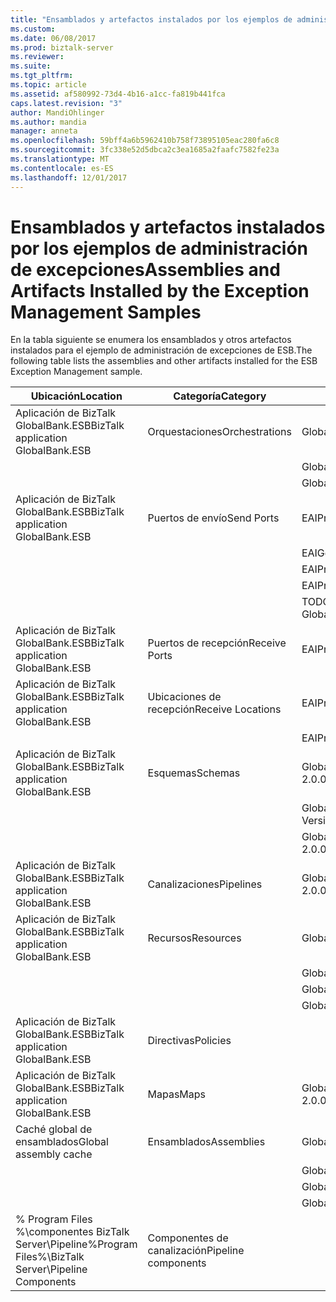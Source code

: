 ```yaml
---
title: "Ensamblados y artefactos instalados por los ejemplos de administración de excepción | Documentos de Microsoft"
ms.custom: 
ms.date: 06/08/2017
ms.prod: biztalk-server
ms.reviewer: 
ms.suite: 
ms.tgt_pltfrm: 
ms.topic: article
ms.assetid: af580992-73d4-4b16-a1cc-fa819b441fca
caps.latest.revision: "3"
author: MandiOhlinger
ms.author: mandia
manager: anneta
ms.openlocfilehash: 59bff4a6b5962410b758f73895105eac280fa6c8
ms.sourcegitcommit: 3fc338e52d5dbca2c3ea1685a2faafc7582fe23a
ms.translationtype: MT
ms.contentlocale: es-ES
ms.lasthandoff: 12/01/2017
---
```

# <a name="assemblies-and-artifacts-installed-by-the-exception-management-samples"></a><span data-ttu-id="20a02-102">Ensamblados y artefactos instalados por los ejemplos de administración de excepciones</span><span class="sxs-lookup"><span data-stu-id="20a02-102">Assemblies and Artifacts Installed by the Exception Management Samples</span></span>
<span data-ttu-id="20a02-103">En la tabla siguiente se enumera los ensamblados y otros artefactos instalados para el ejemplo de administración de excepciones de ESB.</span><span class="sxs-lookup"><span data-stu-id="20a02-103">The following table lists the assemblies and other artifacts installed for the ESB Exception Management sample.</span></span>  
  
|<span data-ttu-id="20a02-104">Ubicación</span><span class="sxs-lookup"><span data-stu-id="20a02-104">Location</span></span>|<span data-ttu-id="20a02-105">Categoría</span><span class="sxs-lookup"><span data-stu-id="20a02-105">Category</span></span>|<span data-ttu-id="20a02-106">Nombre y versión del componente</span><span class="sxs-lookup"><span data-stu-id="20a02-106">Name and version of the component</span></span>|  
|--------------|--------------|---------------------------------------|  
|<span data-ttu-id="20a02-107">Aplicación de BizTalk GlobalBank.ESB</span><span class="sxs-lookup"><span data-stu-id="20a02-107">BizTalk application GlobalBank.ESB</span></span>|<span data-ttu-id="20a02-108">Orquestaciones</span><span class="sxs-lookup"><span data-stu-id="20a02-108">Orchestrations</span></span>|<span data-ttu-id="20a02-109">GlobalBank.ESB.ExceptionHandling.Processes.EAIProcess</span><span class="sxs-lookup"><span data-stu-id="20a02-109">GlobalBank.ESB.ExceptionHandling.Processes.EAIProcess</span></span>|  
|||<span data-ttu-id="20a02-110">GlobalBank.ESB.ExceptionHandling.Handlers.EAIGenericHandler</span><span class="sxs-lookup"><span data-stu-id="20a02-110">GlobalBank.ESB.ExceptionHandling.Handlers.EAIGenericHandler</span></span>|  
|||<span data-ttu-id="20a02-111">GlobalBank.ESB.ExceptionHandling.Handlers.EAIProcessHandler</span><span class="sxs-lookup"><span data-stu-id="20a02-111">GlobalBank.ESB.ExceptionHandling.Handlers.EAIProcessHandler</span></span>|  
|<span data-ttu-id="20a02-112">Aplicación de BizTalk GlobalBank.ESB</span><span class="sxs-lookup"><span data-stu-id="20a02-112">BizTalk application GlobalBank.ESB</span></span>|<span data-ttu-id="20a02-113">Puertos de envío</span><span class="sxs-lookup"><span data-stu-id="20a02-113">Send Ports</span></span>|<span data-ttu-id="20a02-114">EAIProcessHandler.RepairSubmit</span><span class="sxs-lookup"><span data-stu-id="20a02-114">EAIProcessHandler.RepairSubmit</span></span>|  
|||<span data-ttu-id="20a02-115">EAIGenericHandler.PostTmpMsg</span><span class="sxs-lookup"><span data-stu-id="20a02-115">EAIGenericHandler.PostTmpMsg</span></span>|  
|||<span data-ttu-id="20a02-116">EAIProcess.PostApproval</span><span class="sxs-lookup"><span data-stu-id="20a02-116">EAIProcess.PostApproval</span></span>|  
|||<span data-ttu-id="20a02-117">EAIProcessHandler.PostDecline</span><span class="sxs-lookup"><span data-stu-id="20a02-117">EAIProcessHandler.PostDecline</span></span>|  
|||<span data-ttu-id="20a02-118">TODOS LOS. Exceptions_FILE (hace referencia a la canalización de GlobalFaultProcessor)</span><span class="sxs-lookup"><span data-stu-id="20a02-118">ALL.Exceptions_FILE (references the GlobalFaultProcessor pipeline)</span></span>|  
|<span data-ttu-id="20a02-119">Aplicación de BizTalk GlobalBank.ESB</span><span class="sxs-lookup"><span data-stu-id="20a02-119">BizTalk application GlobalBank.ESB</span></span>|<span data-ttu-id="20a02-120">Puertos de recepción</span><span class="sxs-lookup"><span data-stu-id="20a02-120">Receive Ports</span></span>|<span data-ttu-id="20a02-121">EAIProcess.RequestPort</span><span class="sxs-lookup"><span data-stu-id="20a02-121">EAIProcess.RequestPort</span></span>|  
|<span data-ttu-id="20a02-122">Aplicación de BizTalk GlobalBank.ESB</span><span class="sxs-lookup"><span data-stu-id="20a02-122">BizTalk application GlobalBank.ESB</span></span>|<span data-ttu-id="20a02-123">Ubicaciones de recepción</span><span class="sxs-lookup"><span data-stu-id="20a02-123">Receive Locations</span></span>|<span data-ttu-id="20a02-124">EAIProcess.RequestPort_FILE</span><span class="sxs-lookup"><span data-stu-id="20a02-124">EAIProcess.RequestPort_FILE</span></span>|  
|||<span data-ttu-id="20a02-125">EAIProcess.ReSubmit_HTTP</span><span class="sxs-lookup"><span data-stu-id="20a02-125">EAIProcess.ReSubmit_HTTP</span></span>|  
|<span data-ttu-id="20a02-126">Aplicación de BizTalk GlobalBank.ESB</span><span class="sxs-lookup"><span data-stu-id="20a02-126">BizTalk application GlobalBank.ESB</span></span>|<span data-ttu-id="20a02-127">Esquemas</span><span class="sxs-lookup"><span data-stu-id="20a02-127">Schemas</span></span>|<span data-ttu-id="20a02-128">GlobalBank.ESB.ExceptionHandling.Schemas.System_Properties versión 2.0.0.0</span><span class="sxs-lookup"><span data-stu-id="20a02-128">GlobalBank.ESB.ExceptionHandling.Schemas.System_Properties Version 2.0.0.0</span></span>|  
|||<span data-ttu-id="20a02-129">GlobalBank.ESB.ExceptionHandling.Schemas.Request versión 2.0.0.0</span><span class="sxs-lookup"><span data-stu-id="20a02-129">GlobalBank.ESB.ExceptionHandling.Schemas.Request Version 2.0.0.0</span></span>|  
|||<span data-ttu-id="20a02-130">GlobalBank.ESB.ExceptionHandling.Schemas.RequestDenied versión 2.0.0.0</span><span class="sxs-lookup"><span data-stu-id="20a02-130">GlobalBank.ESB.ExceptionHandling.Schemas.RequestDenied Version 2.0.0.0</span></span>|  
|<span data-ttu-id="20a02-131">Aplicación de BizTalk GlobalBank.ESB</span><span class="sxs-lookup"><span data-stu-id="20a02-131">BizTalk application GlobalBank.ESB</span></span>|<span data-ttu-id="20a02-132">Canalizaciones</span><span class="sxs-lookup"><span data-stu-id="20a02-132">Pipelines</span></span>|<span data-ttu-id="20a02-133">GlobalBank.ESB.ExceptionHandling.Pipelines.GlobalFaultProcessor versión 2.0.0.0</span><span class="sxs-lookup"><span data-stu-id="20a02-133">GlobalBank.ESB.ExceptionHandling.Pipelines.GlobalFaultProcessor Version 2.0.0.0</span></span>|  
|<span data-ttu-id="20a02-134">Aplicación de BizTalk GlobalBank.ESB</span><span class="sxs-lookup"><span data-stu-id="20a02-134">BizTalk application GlobalBank.ESB</span></span>|<span data-ttu-id="20a02-135">Recursos</span><span class="sxs-lookup"><span data-stu-id="20a02-135">Resources</span></span>|<span data-ttu-id="20a02-136">GlobalBank.ESB.ExceptionHandling.Handlers versión 2.0.0.0</span><span class="sxs-lookup"><span data-stu-id="20a02-136">GlobalBank.ESB.ExceptionHandling.Handlers Version 2.0.0.0</span></span>|  
|||<span data-ttu-id="20a02-137">GlobalBank.ESB.ExceptionHandling.Processes versión 2.0.0.0</span><span class="sxs-lookup"><span data-stu-id="20a02-137">GlobalBank.ESB.ExceptionHandling.Processes Version 2.0.0.0</span></span>|  
|||<span data-ttu-id="20a02-138">GlobalBank.ESB.ExceptionHandling.Schemas versión 2.0.0.0</span><span class="sxs-lookup"><span data-stu-id="20a02-138">GlobalBank.ESB.ExceptionHandling.Schemas Version 2.0.0.0</span></span>|  
|||<span data-ttu-id="20a02-139">GlobalBank.ESB.ExceptionHandling.Pipelines versión 2.0.0.0</span><span class="sxs-lookup"><span data-stu-id="20a02-139">GlobalBank.ESB.ExceptionHandling.Pipelines Version 2.0.0.0</span></span>|  
|<span data-ttu-id="20a02-140">Aplicación de BizTalk GlobalBank.ESB</span><span class="sxs-lookup"><span data-stu-id="20a02-140">BizTalk application GlobalBank.ESB</span></span>|<span data-ttu-id="20a02-141">Directivas</span><span class="sxs-lookup"><span data-stu-id="20a02-141">Policies</span></span>||  
|<span data-ttu-id="20a02-142">Aplicación de BizTalk GlobalBank.ESB</span><span class="sxs-lookup"><span data-stu-id="20a02-142">BizTalk application GlobalBank.ESB</span></span>|<span data-ttu-id="20a02-143">Mapas</span><span class="sxs-lookup"><span data-stu-id="20a02-143">Maps</span></span>|<span data-ttu-id="20a02-144">GlobalBank.ESB.ExceptionHandling.Schemas.MapToReqDenied versión 2.0.0.0</span><span class="sxs-lookup"><span data-stu-id="20a02-144">GlobalBank.ESB.ExceptionHandling.Schemas.MapToReqDenied Version 2.0.0.0</span></span>|  
|<span data-ttu-id="20a02-145">Caché global de ensamblados</span><span class="sxs-lookup"><span data-stu-id="20a02-145">Global assembly cache</span></span>|<span data-ttu-id="20a02-146">Ensamblados</span><span class="sxs-lookup"><span data-stu-id="20a02-146">Assemblies</span></span>|<span data-ttu-id="20a02-147">GlobalBank.ESB.ExceptionHandling.Handlers versión 2.0.0.0</span><span class="sxs-lookup"><span data-stu-id="20a02-147">GlobalBank.ESB.ExceptionHandling.Handlers Version 2.0.0.0</span></span>|  
|||<span data-ttu-id="20a02-148">GlobalBank.ESB.ExceptionHandling.Processes versión 2.0.0.0</span><span class="sxs-lookup"><span data-stu-id="20a02-148">GlobalBank.ESB.ExceptionHandling.Processes Version 2.0.0.0</span></span>|  
|||<span data-ttu-id="20a02-149">GlobalBank.ESB.ExceptionHandling.Schemas versión 2.0.0.0</span><span class="sxs-lookup"><span data-stu-id="20a02-149">GlobalBank.ESB.ExceptionHandling.Schemas Version 2.0.0.0</span></span>|  
|||<span data-ttu-id="20a02-150">GlobalBank.ESB.ExceptionHandling.Pipelines versión 2.0.0.0</span><span class="sxs-lookup"><span data-stu-id="20a02-150">GlobalBank.ESB.ExceptionHandling.Pipelines Version 2.0.0.0</span></span>|  
|<span data-ttu-id="20a02-151">% Program Files %\\componentes BizTalk Server\Pipeline</span><span class="sxs-lookup"><span data-stu-id="20a02-151">%Program Files%\\BizTalk Server\Pipeline Components</span></span>|<span data-ttu-id="20a02-152">Componentes de canalización</span><span class="sxs-lookup"><span data-stu-id="20a02-152">Pipeline components</span></span>||